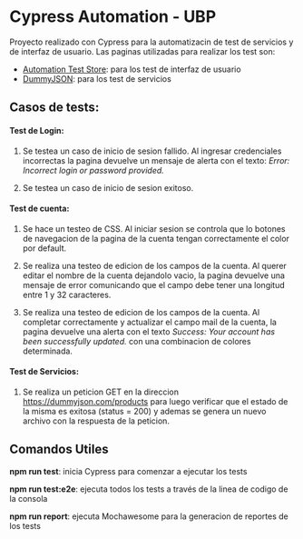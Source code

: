 # Cypress Automation - UBP

Proyecto realizado con Cypress para la automatizacin de test de servicios y de interfaz de usuario. Las paginas utilizadas para realizar los test son: 
- [Automation Test Store](https://automationteststore.com/): para los test de interfaz de usuario
- [DummyJSON](https://dummyjson.com): para los test de servicios


## Casos de tests:

#### Test de Login:
1. Se testea un caso de inicio de sesion fallido. Al ingresar credenciales incorrectas la pagina devuelve un mensaje de alerta con el texto: *Error: Incorrect login or password provided.*

2. Se testea un caso de inicio de sesion exitoso. 

#### Test de cuenta:

1. Se hace un testeo de CSS. Al iniciar sesion se controla que lo botones de navegacion de la pagina de la cuenta tengan correctamente el color por default.

2. Se realiza una testeo de edicion de los campos de la cuenta. Al querer editar el nombre de la cuenta dejandolo vacio, la pagina devuelve una mensaje de error comunicando que el campo debe tener una longitud entre 1 y 32 caracteres.

3. Se realiza una testeo de edicion de los campos de la cuenta. Al completar correctamente y actualizar el campo mail de la cuenta, la pagina devuelve una alerta con el texto *Success: Your account has been successfully updated.* con una combinacion de colores determinada.

#### Test de Servicios:

1. Se realiza un peticion GET en la direccion https://dummyjson.com/products para luego verificar que el estado de la misma es exitosa (status = 200) y ademas se genera un nuevo archivo con la respuesta de la peticion. 

## Comandos Utiles

**npm run test**: inicia Cypress para comenzar a ejecutar los tests

**npm run test:e2e**: ejecuta todos los tests a través de la linea de codigo de la consola

**npm run report**: ejecuta Mochawesome para la generacion de reportes de los tests
